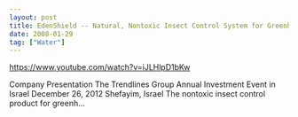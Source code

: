 ```yaml
---
layout: post
title: EdenShield -- Natural, Nontoxic Insect Control System for Greenhouse Crops -- High-Tech
date: 2008-01-29
tag: ["Water"]
---
```


https://www.youtube.com/watch?v=iJLHlpD1bKw  

Company Presentation The Trendlines Group Annual Investment Event in Israel December 26, 2012 Shefayim, Israel The nontoxic insect control product for greenh...